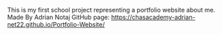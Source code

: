This is my first school project representing a portfolio website about me.
Made By Adrian Notaj
GitHub page: https://chasacademy-adrian-net22.github.io/Portfolio-Website/
